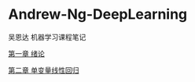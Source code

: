 # Andrew-Ng-DeepLearning

吴恩达 机器学习课程笔记

[第一章 绪论](https://github.com/yaowenqing/Andrew-Ng-DeepLearning/blob/master/notes/1-introduction.md)

[第二章 单变量线性回归]()
